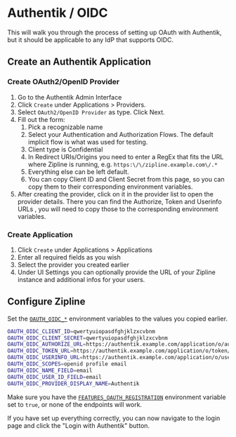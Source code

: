 # Authentik / OIDC
This will walk you through the process of setting up OAuth with Authentik, but it should be applicable to any IdP that supports OIDC.

## Create an Authentik Application

### Create OAuth2/OpenID Provider
1. Go to the Authentik Admin Interface
2. Click `Create` under Applications > Providers.
3. Select `OAuth2/OpenID Provider` as type. Click Next.
4. Fill out the form:
   1. Pick a recognizable name
   2. Select your Authentication and Authorization Flows. The default implicit flow is what was used for testing.
   3. Client type is Confidential
   4. In Redirect URIs/Origins you need to enter a RegEx that fits the URL where Zipline is running, e.g. `https:\/\/zipline.example.com\/.*`
   5. Everything else can be left default.
   6. You can copy Client ID and Client Secret from this page, so you can copy them to their corresponding environment variables.
5. After creating the provider, click on it in the provider list to open the provider details. There you can find the Authorize, Token and Userinfo URLs , you will need to copy those to the corresponding environment variables.

### Create Application
1. Click `Create` under Applications > Applications
2. Enter all required fields as you wish
3. Select the provider you created earlier
4. Under UI Settings you can optionally provide the URL of your Zipline instance and additional infos for your users.

## Configure Zipline
Set the [`OAUTH_OIDC_*`](/docs/config/oauth#oauthoidcclientid) environment variables to the values you copied earlier.

```bash
OAUTH_OIDC_CLIENT_ID=qwertyuiopasdfghjklzxcvbnm
OAUTH_OIDC_CLIENT_SECRET=qwertyuiopasdfghjklzxcvbnm
OAUTH_OIDC_AUTHORIZE_URL=https://authentik.example.com/application/o/authorize/
OAUTH_OIDC_TOKEN_URL=https://authentik.example.com/application/o/token/
OAUTH_OIDC_USERINFO_URL=https://authentik.example.com/application/o/userinfo/
OAUTH_OIDC_SCOPES=openid profile email
OAUTH_OIDC_NAME_FIELD=email
OAUTH_OIDC_USER_ID_FIELD=email
OAUTH_OIDC_PROVIDER_DISPLAY_NAME=Authentik
```

Make sure you have the [`FEATURES_OAUTH_REGISTRATION`](/docs/config/features#featuresoauthregistration) environment variable set to `true`, or none of the endpoints will work.

If you have set up everything correctly, you can now navigate to the login page and click the "Login with Authentik" button.